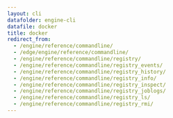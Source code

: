 ```yaml
---
layout: cli
datafolder: engine-cli
datafile: docker
title: docker
redirect_from:
  - /engine/reference/commandline/
  - /edge/engine/reference/commandline/
  - /engine/reference/commandline/registry/
  - /engine/reference/commandline/registry_events/
  - /engine/reference/commandline/registry_history/
  - /engine/reference/commandline/registry_info/
  - /engine/reference/commandline/registry_inspect/
  - /engine/reference/commandline/registry_joblogs/
  - /engine/reference/commandline/registry_ls/
  - /engine/reference/commandline/registry_rmi/
---
```

<!--
This page is automatically generated from Docker's source code. If you want to
suggest a change to the text that appears here, open a ticket or pull request
in the source repository on GitHub:

https://github.com/docker/cli
-->

